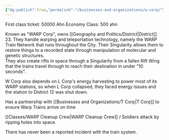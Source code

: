 ```yaml
---
{"dg-publish":true,"permalink":"/businesses-and-organizations/w-corp/"}
---
```


First class ticket: 50000 Ahn
Economy Class: 500 ahn

Known as "WARP Corp", owns [[Geography and Politics/District\|District]] 23. They handle warping and teleportation technology, namely the WARP Train Network that runs throughout the City. Their Singularity allows them to restore things to a recorded state through manipulation of molecular and genetic structures.  
They also create rifts in space through a Singularity from a fallen Rift Wing that the trains travel through to reach their destination in under "10 seconds".

W Corp also depends on L Corp's energy harvesting to power most of its WARP stations, so when L Corp collapsed, they faced energy issues and the station to District 12 was shut down.

Has a partnership with [[Businesses and Organizations/T Corp\|T Corp]] to ensure Warp Trains arrive on time

[[Classes/WARP Cleanup Crew\|WARP Cleanup Crew]] / Soldiers attack by ripping holes into space.

There has never been a reported incident with the train system.
